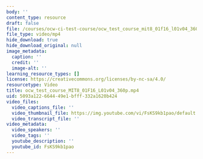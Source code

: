 ```yaml
---
body: ''
content_type: resource
draft: false
file: /courses/ocw-ci-test-course/ocw_test_course_mit8_01f16_l01v04_360p_360p_16_9.mp4
file_type: video/mp4
hide_download: true
hide_download_original: null
image_metadata:
  caption: ''
  credit: ''
  image-alt: ''
learning_resource_types: []
license: https://creativecommons.org/licenses/by-nc-sa/4.0/
resourcetype: Video
title: ocw_test_course_MIT8_01F16_L01v04_360p.mp4
uid: 5093a122-6644-49e1-bfff-332a1620b424
video_files:
  video_captions_file: ''
  video_thumbnail_file: https://img.youtube.com/vi/FsKS9kb1pao/default.jpg
  video_transcript_file: ''
video_metadata:
  video_speakers: ''
  video_tags: ''
  youtube_description: ''
  youtube_id: FsKS9kb1pao
---
```

